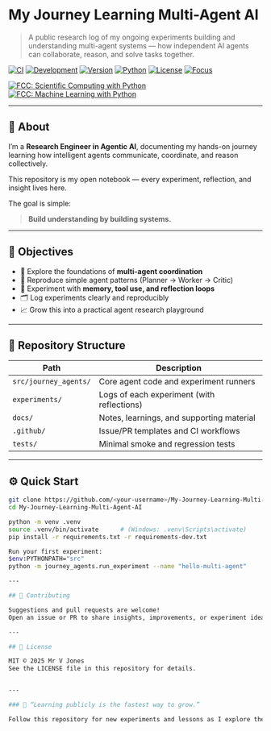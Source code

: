 # My Journey Learning Multi-Agent AI

> A public research log of my ongoing experiments building and understanding multi-agent systems — how independent AI agents can collaborate, reason, and solve tasks together.

[![CI](https://github.com/dataview26/My-Journey-Learning-Multi-Agent-AI/actions/workflows/ci.yml/badge.svg)](https://github.com/dataview26/My-Journey-Learning-Multi-Agent-AI/actions/workflows/ci.yml)
[![Development](https://img.shields.io/badge/status-in--development-yellow)](#-about)
[![Version](https://img.shields.io/badge/version-0.1.0-blue)](https://github.com/dataview26/My-Journey-Learning-Multi-Agent-AI/releases)
[![Python](https://img.shields.io/badge/python-3.11%2B-brightgreen)](#-quick-start)
[![License](https://img.shields.io/badge/license-MIT-green)](https://github.com/dataview26/My-Journey-Learning-Multi-Agent-AI/blob/main/LICENSE)
[![Focus](https://img.shields.io/badge/focus-Agentic%20AI-orange)](#-objectives)

[![FCC: Scientific Computing with Python](https://img.shields.io/badge/FCC-Scientific%20Computing%20with%20Python-0a0)](https://www.freecodecamp.org/certification/jones26/scientific-computing-with-python-v7)
[![FCC: Machine Learning with Python](https://img.shields.io/badge/FCC-Machine%20Learning%20with%20Python-0a0)](https://www.freecodecamp.org/certification/jones26/machine-learning-with-python-v7)




---

## 🧩 About

I’m a **Research Engineer in Agentic AI**, documenting my hands-on journey learning how intelligent agents communicate, coordinate, and reason collectively.

This repository is my open notebook — every experiment, reflection, and insight lives here.

The goal is simple:  
> **Build understanding by building systems.**

---

## 🎯 Objectives

- 🧠 Explore the foundations of **multi-agent coordination**  
- 🧪 Reproduce simple agent patterns (Planner → Worker → Critic)  
- 🧰 Experiment with **memory, tool use, and reflection loops**  
- 🗂 Log experiments clearly and reproducibly  
- 📈 Grow this into a practical agent research playground  

---

## 📂 Repository Structure

| Path | Description |
|------|--------------|
| `src/journey_agents/` | Core agent code and experiment runners |
| `experiments/` | Logs of each experiment (with reflections) |
| `docs/` | Notes, learnings, and supporting material |
| `.github/` | Issue/PR templates and CI workflows |
| `tests/` | Minimal smoke and regression tests |

---

## ⚙️ Quick Start

```bash
git clone https://github.com/<your-username>/My-Journey-Learning-Multi-Agent-AI.git
cd My-Journey-Learning-Multi-Agent-AI

python -m venv .venv
source .venv/bin/activate      # (Windows: .venv\Scripts\activate)
pip install -r requirements.txt -r requirements-dev.txt

Run your first experiment:
$env:PYTHONPATH="src"
python -m journey_agents.run_experiment --name "hello-multi-agent"

---

## 💬 Contributing

Suggestions and pull requests are welcome!  
Open an issue or PR to share insights, improvements, or experiment ideas.

---

## 📜 License

MIT © 2025 Mr V Jones  
See the LICENSE file in this repository for details.


---

### 🧠 “Learning publicly is the fastest way to grow.”

Follow this repository for new experiments and lessons as I explore the emerging field of **Agentic AI**.




